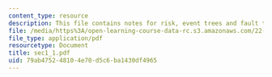 ```yaml
---
content_type: resource
description: This file contains notes for risk, event trees and fault trees.
file: /media/https%3A/open-learning-course-data-rc.s3.amazonaws.com/22-38-probability-and-its-applications-to-reliability-quality-control-and-risk-assessment-fall-2005/79ab475248104e70d5c6ba1430df4965_sec1_1.pdf
file_type: application/pdf
resourcetype: Document
title: sec1_1.pdf
uid: 79ab4752-4810-4e70-d5c6-ba1430df4965
---
```

